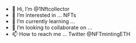 - 👋 Hi, I’m @1Nftcollector
- 👀 I’m interested in ... NFTs
- 🌱 I’m currently learning ...
- 💞️ I’m looking to collaborate on ...
- 📫 How to reach me ... Twitter @NFTmintingETH

<!---
1Nftcollector/1Nftcollector is a ✨ special ✨ repository because its `README.md` (this file) appears on your GitHub profile.
You can click the Preview link to take a look at your changes.
--->
